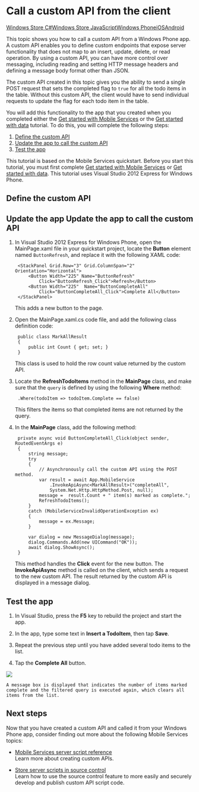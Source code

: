 <properties linkid="mobile-services-call-custom-api-wp8" writer="glenga" urlDisplayName="Call a custom API from the client" pageTitle="Call a custom API from the client - Windows Azure Mobile Services" Title="Call a custom API from the client - Windows Azure Mobile Services" metaKeywords="" Description="Learn how to define a custom API and then call it from a Windows Phone app that use Windows Azure Mobile Services." metaCanonical="" disqusComments="1" umbracoNaviHide="1" />



# Call a custom API from the client

<div class="dev-center-tutorial-selector sublanding"> 
	<a href="/en-us/develop/mobile/tutorials/call-custom-api-dotnet" title="Windows Store C#">Windows Store C#</a><a href="/en-us/develop/mobile/tutorials/call-custom-api-js" title="Windows Store JavaScript">Windows Store JavaScript</a><a href="/en-us/develop/mobile/tutorials/call-custom-api-wp8" title="Windows Phone" class="current">Windows Phone</a><a href="/en-us/develop/mobile/tutorials/call-custom-api-ios" title="iOS">iOS</a><a href="/en-us/develop/mobile/tutorials/call-custom-api-android/" title="Android">Android</a>
</div>

This topic shows you how to call a custom API from a Windows Phone app. A custom API enables you to define custom endpoints that expose server functionality that does not map to an insert, update, delete, or read operation. By using a custom API, you can have more control over messaging, including reading and setting HTTP message headers and defining a message body format other than JSON.

The custom API created in this topic gives you the ability to send a single POST request that sets the completed flag to `true` for all the todo items in the table. Without this custom API, the client would have to send individual requests to update the flag for each todo item in the table.

You will add this functionality to the app that you created when you completed either the [Get started with Mobile Services] or the [Get started with data] tutorial. To do this, you will complete the following steps:

1. [Define the custom API]
2. [Update the app to call the custom API]
3. [Test the app] 

This tutorial is based on the Mobile Services quickstart. Before you start this tutorial, you must first complete [Get started with Mobile Services] or [Get started with data]. This tutorial uses Visual Studio 2012 Express for Windows Phone.

## <a name="define-custom-api"></a>Define the custom API

<div chunk="../chunks/mobile-services-create-custom-api.md" />

<h2><a name="update-app"></a><span class="short-header">Update the app </span>Update the app to call the custom API</h2>

1. In Visual Studio 2012 Express for Windows Phone, open the MainPage.xaml file in your quickstart project, locate the **Button** element named `ButtonRefresh`, and replace it with the following XAML code: 

        <StackPanel Grid.Row="3" Grid.ColumnSpan="2" Orientation="Horizontal">
            <Button Width="225" Name="ButtonRefresh" 
                Click="ButtonRefresh_Click">Refresh</Button>
            <Button Width="225"  Name="ButtonCompleteAll" 
                Click="ButtonCompleteAll_Click">Complete All</Button>
        </StackPanel>

	This adds a new button to the page. 

2. Open the MainPage.xaml.cs code file, and add the following class definition code:

	    public class MarkAllResult
	    {
	        public int Count { get; set; }
	    }

	This class is used to hold the row count value returned by the custom API. 

3. Locate the **RefreshTodoItems** method in the **MainPage** class, and make sure that the `query` is defined by using the following **Where** method:

        .Where(todoItem => todoItem.Complete == false)

	This filters the items so that completed items are not returned by the query.

3. In the **MainPage** class, add the following method:

		private async void ButtonCompleteAll_Click(object sender, RoutedEventArgs e)
		{
		    string message;
		    try
		    {
		        // Asynchronously call the custom API using the POST method. 
		        var result = await App.MobileService
		            .InvokeApiAsync<MarkAllResult>("completeAll", 
		            System.Net.Http.HttpMethod.Post, null);
		        message =  result.Count + " item(s) marked as complete.";
		        RefreshTodoItems();
		    }
		    catch (MobileServiceInvalidOperationException ex)
		    {
		        message = ex.Message;                
		    }
		
		    var dialog = new MessageDialog(message);
		    dialog.Commands.Add(new UICommand("OK"));
		    await dialog.ShowAsync();
		}

	This method handles the **Click** event for the new button. The **InvokeApiAsync** method is called on the client, which sends a request to the new custom API. The result returned by the custom API is displayed in a message dialog.

## <a name="test-app"></a>Test the app

1. In Visual Studio, press the **F5** key to rebuild the project and start the app.

2. In the app, type some text in **Insert a TodoItem**, then tap **Save**.

3. Repeat the previous step until you have added several todo items to the list.

4. Tap the **Complete All** button.

  ![][4]

	A message box is displayed that indicates the number of items marked complete and the filtered query is executed again, which clears all items from the list.

## Next steps

Now that you have created a custom API and called it from your Windows Phone app, consider finding out more about the following Mobile Services topics:

* [Mobile Services server script reference]
  <br/>Learn more about creating custom APIs.

* [Store server scripts in source control]
  <br/> Learn how to use the source control feature to more easily and securely develop and publish custom API script code.

<!-- Anchors. -->
[Define the custom API]: #define-custom-api
[Update the app to call the custom API]: #update-app
[Test the app]: #test-app
[Next Steps]: #next-steps

<!-- Images. -->
[0]: ../Media/mobile-services-selection.png
[1]: ../Media/mobile-custom-api-create.png
[2]: ../Media/mobile-custom-api-create-dialog2.png
[3]: ../Media/mobile-custom-api-select2.png
[4]: ../Media/mobile-custom-api-windows-phone-completed.png

<!-- URLs. -->
[Windows Push Notifications & Live Connect]: http://go.microsoft.com/fwlink/?LinkID=257677
[Mobile Services server script reference]: http://go.microsoft.com/fwlink/?LinkId=262293
[My Apps dashboard]: http://go.microsoft.com/fwlink/?LinkId=262039
[Get started with Mobile Services]: ../tutorials/mobile-services-get-started-wp8.md
[Get started with data]: ../tutorials/mobile-services-get-started-with-data-wp8.md
[Get started with authentication]: ../tutorials/mobile-services-get-started-with-users-wp8.md
[Get started with push notifications]: ../tutorials/mobile-services-get-started-with-push-wp8.md
[WindowsAzure.com]: http://www.windowsazure.com/
[Define a custom API that supports periodic notifications]: ../tutorials/mobile-services-create-pull-notifications-wp8.md
[Store server scripts in source control]: ../tutorials/mobile-services-store-scripts-in-source-control.md
